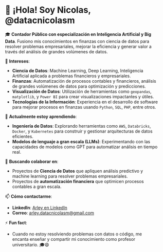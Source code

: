 # 👋 ¡Hola! Soy Nicolas, @datacnicolasm

🎓 **Contador Público con especialización en Inteligencia Artificial y Big Data**. Fusiono mis conocimientos en finanzas con ciencia de datos para resolver problemas empresariales, mejorar la eficiencia y generar valor a través del análisis de grandes volúmenes de datos.

👀 **Intereses**:
- **Ciencia de Datos**: Machine Learning, Deep Learning, Inteligencia Artificial aplicada a problemas financieros y empresariales.
- **Finanzas**: Automatización de procesos contables y financieros, análisis de grandes volúmenes de datos para optimización y predicciones.
- **Visualización de Datos**: Utilización de herramientas como `geopandas`, `matplotlib`, y `Power BI` para crear visualizaciones impactantes y útiles.
- **Tecnologías de la Información**: Experiencia en el desarrollo de software para mejorar procesos en finanzas usando `Python`, `SQL`, `PHP`, entre otros.

🌱 **Actualmente estoy aprendiendo**:
- **Ingeniería de Datos**: Explorando herramientas como `AWS`, `Databricks`, `Docker`, y `Kubernetes` para construir y gestionar arquitecturas de datos eficientes.
- **Modelos de lenguaje a gran escala (LLMs)**: Experimentando con las capacidades de modelos como GPT para automatizar análisis en tiempo real.

💞️ **Buscando colaborar en**:
- Proyectos de **Ciencia de Datos** que apliquen análisis predictivo y machine learning para resolver problemas empresariales.
- Proyectos de **automatización financiera** que optimicen procesos contables a gran escala.

📫 **Cómo contactarme**:
- **LinkedIn**: [Arley en LinkedIn](https://www.linkedin.com/in/a-nicolas-munoz-alvarez/)
- **Correo**: arley.datacnicolasm@gmail.com

⚡ **Fun fact**:
- Cuando no estoy resolviendo problemas con datos o código, me encanta enseñar y compartir mi conocimiento como profesor universitario. 🎓😄
